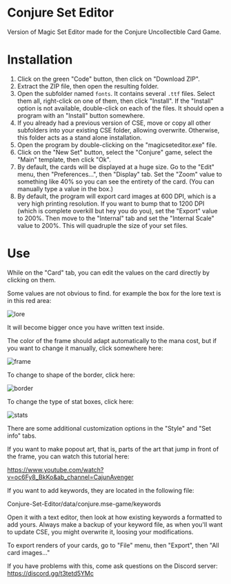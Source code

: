 # Conjure Set Editor
Version of Magic Set Editor made for the Conjure Uncollectible Card Game.

# Installation
1. Click on the green "Code" button, then click on "Download ZIP".
2. Extract the ZIP file, then open the resulting folder.
3. Open the subfolder named `fonts`. It contains several `.ttf` files. Select them all, right-click on one of them, then click "Install". If the "Install" option is not available, double-click on each of the files. It should open a program with an "Install" button somewhere.
4. If you already had a previous version of CSE, move or copy all other subfolders into your existing CSE folder, allowing overwrite. Otherwise, this folder acts as a stand alone installation.
5. Open the program by double-clicking on the "magicseteditor.exe" file.
6. Click on the "New Set" button, select the "Conjure" game, select the "Main" template, then click "Ok".
7. By default, the cards will be displayed at a huge size. Go to the "Edit" menu, then "Preferences...", then "Display" tab. Set the "Zoom" value to something like 40% so you can see the entirety of the card. (You can manually type a value in the box.)
8. By default, the program will export card images at 600 DPI, which is a very high printing resolution. If you want to bump that to 1200 DPI (which is complete overkill but hey you do you), set the "Export" value to 200%. Then move to the "Internal" tab and set the "Internal Scale" value to 200%. This will quadruple the size of your set files.

# Use
While on the "Card" tab, you can edit the values on the card directly by clicking on them.

Some values are not obvious to find. for example the box for the lore text is in this red area:

![lore](https://github.com/G-e-n-e-v-e-n-s-i-S/Conjure-Set-Editor/blob/main/readme_images/lore.png)

It will become bigger once you have written text inside.

The color of the frame should adapt automatically to the mana cost, but if you want to change it manually, click somewhere here:

![frame](https://github.com/G-e-n-e-v-e-n-s-i-S/Conjure-Set-Editor/blob/main/readme_images/frame.png)

To change to shape of the border, click here:

![border](https://github.com/G-e-n-e-v-e-n-s-i-S/Conjure-Set-Editor/blob/main/readme_images/border.png)

To change the type of stat boxes, click here:

![stats](https://github.com/G-e-n-e-v-e-n-s-i-S/Conjure-Set-Editor/blob/main/readme_images/stats.png)

There are some additional customization options in the "Style" and "Set info" tabs.

If you want to make popout art, that is, parts of the art that jump in front of the frame, you can watch this tutorial here:

https://www.youtube.com/watch?v=oc6Fy8_BkKo&ab_channel=CajunAvenger

If you want to add keywords, they are located in the following file:

Conjure-Set-Editor/data/conjure.mse-game/keywords

Open it with a text editor, then look at how existing keywords a formatted to add yours.
Always make a backup of your keyword file, as when you'll want to update CSE, you might overwrite it, loosing your modifications.

To export renders of your cards, go to "File" menu, then "Export", then "All card images..."

If you have problems with this, come ask questions on the Discord server:
https://discord.gg/t3tetd5YMc
